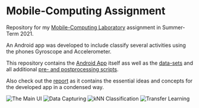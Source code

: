 # Mobile-Computing Assignment

Repository for my [Mobile-Computing Laboratory](https://github.com/osaukh/mobile_computing_lab/) assignment in Summer-Term 2021.

An Android app was developed to include classify several activities using the phones Gyroscope and Accelerometer.

This repository contains the [Android App](https://github.com/tlaf0504/mobile_computing_assignment/tree/master/AndroidApp) itself
ass well as the [data-sets](https://github.com/tlaf0504/mobile_computing_assignment/tree/master/Notebooks_Scripts_etc/ActivityRecognition/data)
and all additional [pre- and postprocessing scripts](https://github.com/tlaf0504/mobile_computing_assignment/tree/master/Notebooks_Scripts_etc/ActivityRecognition/notebooks).

Also check out the [report](https://github.com/tlaf0504/mobile_computing_assignment/blob/master/doc/report/conference_101719.pdf) as it contains
the essential ideas and concepts for the developed app in a condensed way.

![The Main UI](UI_main.jpg)
![Data Capturing](UI_data_capturing.jpg)
![kNN Classification](UI_kNN.jpg)
![Transfer Learning](UI_TFL.jpg)







